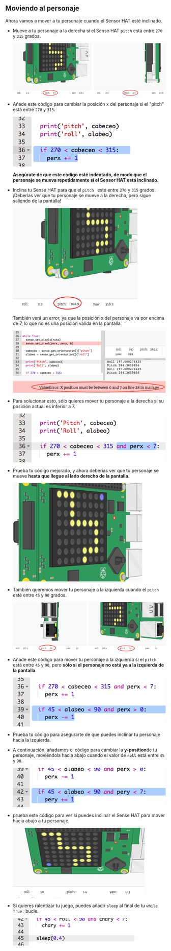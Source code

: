 ## Moviendo al personaje

Ahora vamos a mover a tu personaje cuando el Sensor HAT esté inclinado.

+ Mueve a tu personaje a la derecha si el Sense HAT `pitch` está entre `270` y `315` grados.
    
    ![screenshot](images/tightrope-right-values.png)

+ Añade este código para cambiar la posición x del personaje si el "pitch" está entre `270` y `315`:
    
    ![screenshot](images/tightrope-charx-plus.png)
    
    **Asegúrate de que este código esté indentado, de modo que el personaje se mueva repetidamente si el Sensor HAT está inclinado.**

+ Inclina tu Sense HAT para que el `pitch ` esté entre `270` y `315` grados. ¡Deberías ver que tu personaje se mueve a la derecha, pero sigue saliendo de la pantalla!
    
    ![screenshot](images/tightrope-charx-test-bug.png)
    
    También verá un error, ya que la posición x del personaje va por encima de 7, lo que no es una posición válida en la pantalla.
    
    ![screenshot](images/tightrope-charx-test-error.png)

+ Para solucionar esto, sólo quieres mover tu personaje a la derecha si su posición actual es inferior a 7.
    
    ![screenshot](images/tightrope-charx-test-fix.png)

+ Prueba tu código mejorado, y ahora deberías ver que tu personaje se mueve **hasta que llegue al lado derecho de la pantalla**.
    
    ![screenshot](images/tightrope-charx-test2.png)

+ También queremos mover tu personaje a la izquierda cuando el `pitch ` esté entre `45` y `90` grados.
    
    ![screenshot](images/tightrope-left-values.png)

+ Añade este código para mover tu personaje a la izquierda si el `pitch` está entre `45` y `90`, pero **sólo si el personaje no está ya a la izquierda de la pantalla**.
    
    ![screenshot](images/tightrope-charx-minus.png)

+ Prueba tu código para asegurarte de que puedes inclinar tu personaje hacia la izquierda.

+ A continuación, añadamos el código para cambiar la **y-position**de tu personaje, moviéndola hacia abajo cuando el valor de **`roll`** está entre `45` y `90`.
    
    ![screenshot](images/tightrope-chary-plus.png)

+ prueba este código para ver si puedes inclinar el Sense HAT para mover hacia abajo a tu personaje.
    
    ![screenshot](images/tightrope-chary-plus-test.png)

+ Si quieres ralentizar tu juego, puedes añadir `sleep` al final de tu `while True:` bucle.
    
    ![screenshot](images/tightrope-sleep.png)